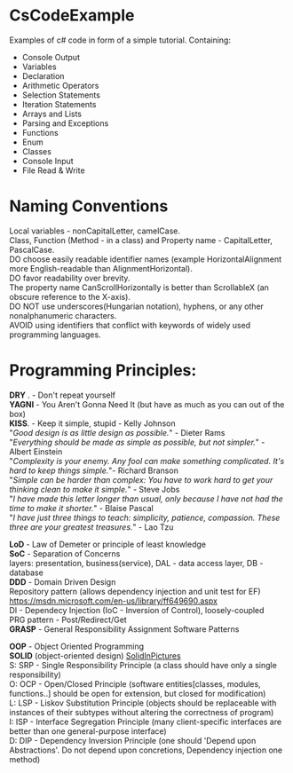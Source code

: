 # CsCodeExample
Examples of c# code in form of a simple tutorial.
Containing:
- Console Output
- Variables
- Declaration
- Arithmetic Operators
- Selection Statements
- Iteration Statements
- Arrays and Lists
- Parsing and Exceptions
- Functions
- Enum
- Classes
- Console Input
- File Read & Write

# Naming Conventions
Local variables - nonCapitalLetter, camelCase.  
Class, Function (Method - in a class) and Property name - CapitalLetter, PascalCase.  
DO choose easily readable identifier names (example HorizontalAlignment more English-readable than AlignmentHorizontal).  
DO favor readability over brevity.  
The property name CanScrollHorizontally is better than ScrollableX (an obscure reference to the X-axis).  
DO NOT use underscores(Hungarian notation), hyphens, or any other nonalphanumeric characters.  
AVOID using identifiers that conflict with keywords of widely used programming languages.  

# Programming Principles:
**DRY** . - Don't repeat yourself  
**YAGNI** - You Aren't Gonna Need It (but have as much as you can out of the box)  
**KISS**. - Keep it simple, stupid - Kelly Johnson  
	"*Good design is as little design as possible.*" - Dieter Rams  
	"*Everything should be made as simple as possible, but not simpler.*" - Albert Einstein  
	"*Complexity is your enemy. Any fool can make something complicated. It's hard to keep things simple.*"- Richard Branson  
	"*Simple can be harder than complex: You have to work hard to get your thinking clean to make it simple.*" - Steve Jobs  
	"*I have made this letter longer than usual, only because I have not had the time to make it shorter.*" - Blaise Pascal  
	"*I have just three things to teach: simplicity, patience, compassion. These three are your greatest treasures.*" - Lao Tzu  

**LoD**   - Law of Demeter or principle of least knowledge  
**SoC**   - Separation of Concerns  
		layers: presentation, business(service), DAL - data access layer, DB - database  
**DDD**   - Domain Driven Design  
	Repository pattern (allows dependency injection and unit test for EF)  
		https://msdn.microsoft.com/en-us/library/ff649690.aspx  
	DI - Dependecy Injection (IoC - Inversion of Control), loosely-coupled  
PRG pattern - Post/Redirect/Get  
**GRASP** - General Responsibility Assignment Software Patterns  

**OOP** - Object Oriented Programming  
**SOLID** (object-oriented design) [SolidInPictures](https://lostechies.com/derickbailey/2009/02/11/solid-development-principles-in-motivational-pictures/)  
S: SRP - Single Responsibility Principle (a class should have only a single responsibility)  
O: OCP - Open/Closed Principle (software entities[classes, modules, functions..] should be open for extension, but closed for modification)  
L: LSP - Liskov Substitution Principle (objects should be replaceable with instances of their subtypes without altering the correctness of program)  
I: ISP - Interface Segregation Principle (many client-specific interfaces are better than one general-purpose interface)  
D: DIP - Dependency Inversion Principle (one should 'Depend upon Abstractions'. Do not depend upon concretions, Dependency injection one method)  
